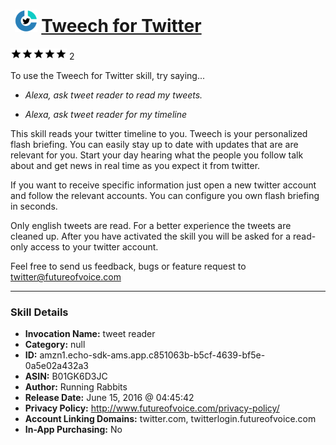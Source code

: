 # &nbsp;<img src="skill_icon" alt="Tweech for Twitter icon" width="36"> [Tweech for Twitter](http://alexa.amazon.com/#skills/amzn1.echo-sdk-ams.app.c851063b-b5cf-4639-bf5e-0a5e02a432a3)
![5 stars](../../images/ic_star_black_18dp_1x.png)![5 stars](../../images/ic_star_black_18dp_1x.png)![5 stars](../../images/ic_star_black_18dp_1x.png)![5 stars](../../images/ic_star_black_18dp_1x.png)![5 stars](../../images/ic_star_black_18dp_1x.png) 2

To use the Tweech for Twitter skill, try saying...

* *Alexa, ask tweet reader to read my tweets.*

* *Alexa, ask tweet reader for my timeline*

This skill reads your twitter timeline to you.
Tweech is your personalized flash briefing. You can easily stay up to date with updates that are are relevant for you.
Start your day hearing what the people you follow talk about and get news in real time as you expect it from twitter.

If you want to receive specific information just open a new twitter account and follow the relevant accounts. You can configure you own flash briefing in seconds.

Only english tweets are read. For a better experience the tweets are cleaned up.
After you have activated the skill you will be asked for a read-only access to your twitter account.

Feel free to send us feedback, bugs or feature request to twitter@futureofvoice.com

***

### Skill Details

* **Invocation Name:** tweet reader
* **Category:** null
* **ID:** amzn1.echo-sdk-ams.app.c851063b-b5cf-4639-bf5e-0a5e02a432a3
* **ASIN:** B01GK6D3JC
* **Author:** Running Rabbits
* **Release Date:** June 15, 2016 @ 04:45:42
* **Privacy Policy:** http://www.futureofvoice.com/privacy-policy/
* **Account Linking Domains:** twitter.com, twitterlogin.futureofvoice.com
* **In-App Purchasing:** No
